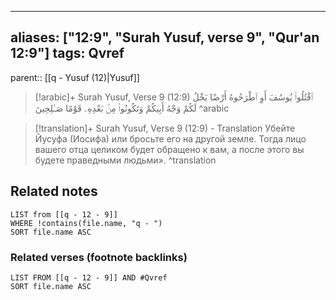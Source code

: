 
---
aliases: ["12:9", "Surah Yusuf, verse 9", "Qur'an 12:9"]
tags: Qvref
---

parent:: [[q - Yusuf (12)|Yusuf]]

> [!arabic]+ Surah Yusuf, Verse 9 (12:9)
> <span class="quran-arabic">ٱقْتُلُوا۟ يُوسُفَ أَوِ ٱطْرَحُوهُ أَرْضًا يَخْلُ لَكُمْ وَجْهُ أَبِيكُمْ وَتَكُونُوا۟ مِنۢ بَعْدِهِۦ قَوْمًا صَـٰلِحِينَ</span>
^arabic

> [!translation]+ Surah Yusuf, Verse 9 (12:9) - Translation
> Убейте Йусуфа (Иосифа) или бросьте его на другой земле. Тогда лицо вашего отца целиком будет обращено к вам, а после этого вы будете праведными людьми».
^translation



## Related notes
```dataview
LIST from [[q - 12 - 9]]
WHERE !contains(file.name, "q - ")
SORT file.name ASC
```

### Related verses (footnote backlinks)
```dataview
LIST FROM [[q - 12 - 9]] AND #Qvref
SORT file.name ASC
```


